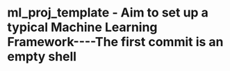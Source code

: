 # ml_proj_template - Aim to set up a typical Machine Learning Framework----The first commit is an empty shell

